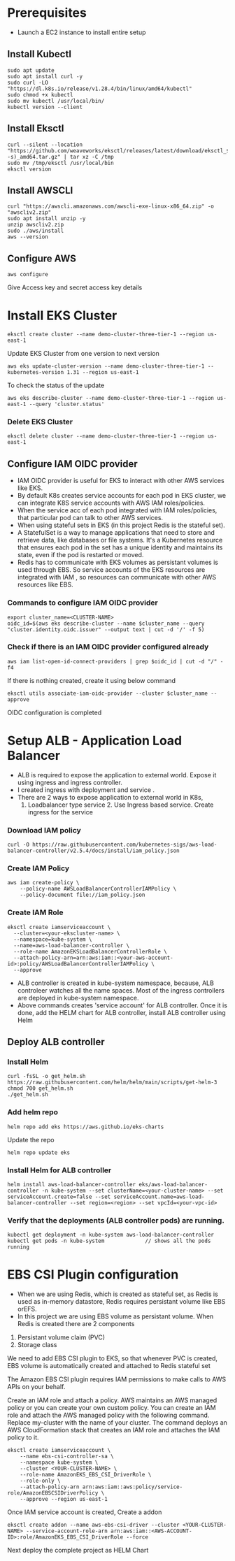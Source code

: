 # Prerequisites

* Launch a EC2 instance to install entire setup

## Install Kubectl
```
sudo apt update
sudo apt install curl -y
sudo curl -LO "https://dl.k8s.io/release/v1.28.4/bin/linux/amd64/kubectl"
sudo chmod +x kubectl
sudo mv kubectl /usr/local/bin/
kubectl version --client
```
## Install Eksctl 
```
curl --silent --location "https://github.com/weaveworks/eksctl/releases/latest/download/eksctl_$(uname -s)_amd64.tar.gz" | tar xz -C /tmp
sudo mv /tmp/eksctl /usr/local/bin
eksctl version
```
## Install AWSCLI
```
curl "https://awscli.amazonaws.com/awscli-exe-linux-x86_64.zip" -o "awscliv2.zip"
sudo apt install unzip -y
unzip awscliv2.zip
sudo ./aws/install
aws --version
```
## Configure AWS
```
aws configure
```
Give Access key and secret access key details

# Install EKS Cluster
```
eksctl create cluster --name demo-cluster-three-tier-1 --region us-east-1
```
Update EKS Cluster from one version to next version
```
aws eks update-cluster-version --name demo-cluster-three-tier-1 --kubernetes-version 1.31 --region us-east-1
```

To check the status of the update
```
aws eks describe-cluster --name demo-cluster-three-tier-1 --region us-east-1 --query 'cluster.status'
```
### Delete EKS Cluster
```
eksctl delete cluster --name demo-cluster-three-tier-1 --region us-east-1
```
## Configure IAM OIDC provider
* IAM OIDC provider is useful for EKS to interact with other AWS services like EKS.
* By default K8s creates service accounts for each pod in EKS cluster, we can integrate K8S service accounts with AWS IAM roles/policies.
* When the service acc of each pod integrated with IAM roles/policies, that particular pod can talk to other AWS services.
* When using stateful sets in EKS (in this project Redis is the stateful set).
* A StatefulSet is a way to manage applications that need to store and retrieve data, like databases or file systems. It's a Kubernetes resource that ensures each pod in the set has a unique identity and maintains its state, even if the pod is restarted or moved.
* Redis has to communicate with EKS volumes as persistant volumes is used through EBS. So service accounts of the EKS resources are integrated with IAM , so resources can communicate with other AWS resources like EBS. 

### Commands to configure IAM OIDC provider
```
export cluster_name=<CLUSTER-NAME>
oidc_id=$(aws eks describe-cluster --name $cluster_name --query "cluster.identity.oidc.issuer" --output text | cut -d '/' -f 5) 
```

### Check if there is an IAM OIDC provider configured already
```
aws iam list-open-id-connect-providers | grep $oidc_id | cut -d "/" -f4
```
If there is nothing created, create it using below command
```
eksctl utils associate-iam-oidc-provider --cluster $cluster_name --approve
```
OIDC configuration is completed


# Setup ALB - Application Load Balancer
* ALB is required to expose the application to external world. Expose it using ingress and ingress controller. 
* I created  ingress with deployment and service .
* There are 2 ways to expose application to external world in K8s,
  1. Loadbalancer type service      2. Use Ingress based service. Create ingress for the service

### Download IAM policy
```
curl -O https://raw.githubusercontent.com/kubernetes-sigs/aws-load-balancer-controller/v2.5.4/docs/install/iam_policy.json
```
### Create IAM Policy
```
aws iam create-policy \
    --policy-name AWSLoadBalancerControllerIAMPolicy \
    --policy-document file://iam_policy.json
```

### Create IAM Role
```
eksctl create iamserviceaccount \
  --cluster=<your-ekscluster-name> \
  --namespace=kube-system \
  --name=aws-load-balancer-controller \
  --role-name AmazonEKSLoadBalancerControllerRole \
  --attach-policy-arn=arn:aws:iam::<your-aws-account-id>:policy/AWSLoadBalancerControllerIAMPolicy \
  --approve
```
* ALB controller is created in kube-system namespace, because, ALB controleer watches all the name spaces. Most of the ingress controllers are deployed in kube-system namespace.
* Above commands creates 'service account' for ALB controller. Once it is done, add the HELM chart for ALB controller, install ALB controller using Helm

## Deploy ALB controller

### Install Helm
```
curl -fsSL -o get_helm.sh https://raw.githubusercontent.com/helm/helm/main/scripts/get-helm-3
chmod 700 get_helm.sh
./get_helm.sh
```
### Add helm repo
```
helm repo add eks https://aws.github.io/eks-charts
```
Update the repo
```
helm repo update eks
```
### Install Helm for ALB controller
```
helm install aws-load-balancer-controller eks/aws-load-balancer-controller -n kube-system --set clusterName=<your-cluster-name> --set serviceAccount.create=false --set serviceAccount.name=aws-load-balancer-controller --set region=<region> --set vpcId=<your-vpc-id>
```

### Verify that the deployments (ALB controller pods) are running.
```
kubectl get deployment -n kube-system aws-load-balancer-controller
kubectl get pods -n kube-system             // shows all the pods running
```

# EBS CSI Plugin configuration
* When we are using Redis, which is created as stateful set, as Redis is used as in-memory datastore, Redis requires persistant volume like EBS orEFS.
* In this project we are using EBS volume as persistant volume. When Redis is created there are 2 components 
1. Persistant volume claim (PVC)
2. Storage class 

We need to add EBS CSI plugin to EKS, so that whenever PVC is created, EBS volume is automatically created and attached to Redis stateful set

The Amazon EBS CSI plugin requires IAM permissions to make calls to AWS APIs on your behalf.

Create an IAM role and attach a policy. AWS maintains an AWS managed policy or you can create your own custom policy. You can create an IAM role and attach the AWS managed policy with the following command. Replace my-cluster with the name of your cluster. The command deploys an AWS CloudFormation stack that creates an IAM role and attaches the IAM policy to it.

```
eksctl create iamserviceaccount \
    --name ebs-csi-controller-sa \
    --namespace kube-system \
    --cluster <YOUR-CLUSTER-NAME> \
    --role-name AmazonEKS_EBS_CSI_DriverRole \
    --role-only \
    --attach-policy-arn arn:aws:iam::aws:policy/service-role/AmazonEBSCSIDriverPolicy \
    --approve --region us-east-1
```
Once IAM service account is created, Create a addon
```
eksctl create addon --name aws-ebs-csi-driver --cluster <YOUR-CLUSTER-NAME> --service-account-role-arn arn:aws:iam::<AWS-ACCOUNT-ID>:role/AmazonEKS_EBS_CSI_DriverRole --force
```


Next deploy the complete project as HELM Chart









